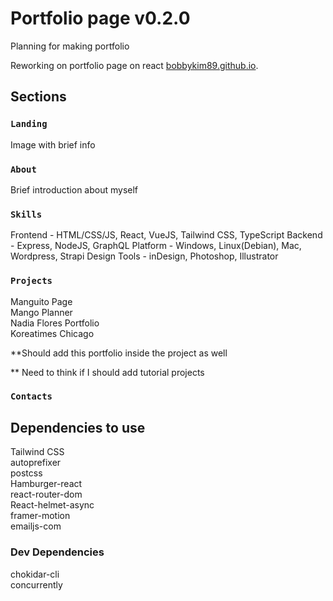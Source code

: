 # Portfolio page v0.2.0

Planning for making portfolio

Reworking on portfolio page on react [bobbykim89.github.io](https://bobbykim89.github.io).

## Sections

### `Landing`

Image with brief info

### `About`

Brief introduction about myself

### `Skills`

Frontend - HTML/CSS/JS, React, VueJS, Tailwind CSS, TypeScript
Backend - Express, NodeJS, GraphQL
Platform - Windows, Linux(Debian), Mac, Wordpress, Strapi
Design Tools - inDesign, Photoshop, Illustrator

### `Projects`

Manguito Page\
Mango Planner\
Nadia Flores Portfolio\
Koreatimes Chicago

\*\*Should add this portfolio inside the project as well

\*\* Need to think if I should add tutorial projects

### `Contacts`

## Dependencies to use

Tailwind CSS\
autoprefixer\
postcss\
Hamburger-react\
react-router-dom\
React-helmet-async\
framer-motion\
emailjs-com

### Dev Dependencies

chokidar-cli\
concurrently
